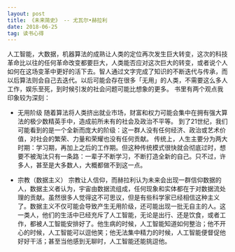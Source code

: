 ```yaml
---
layout: post
title: 《未来简史》 -- 尤瓦尔•赫拉利
date: 2018-06-25
tag: 读书心得
---
```


人工智能，大数据，机器算法的成熟让人类的定位再次发生巨大转变，这次的科技革命比以往的任何革命改变都要巨大，人类能否应对这次巨大的转变，或者说个人如何在这场变革中更好的活下去。智人通过文字完成了知识的不断迭代与传承，而以后算法则会自己去迭代。以后可能会存在很多「无用」的人类，不需要这么多人工作，娱乐至死，到时候引发的社会问题可能比想象的更多。
书里有两个观点我印象较为深刻：

- 无用阶级
随着算法将人类挤出就业市场，财富和权力可能会集中在拥有强大算法的极少数精英手中，造成前所未有的社会及政治不平等。
到了21世纪，我们可能看到的是一个全新而庞大的阶级：这一群人没有任何经济、政治或艺术价值，对社会的繁荣、力量和荣耀也没有任何贡献。
传统上，人生主要分为两大时期：学习期，再加上之后的工作期。但这种传统模式很快就会彻底过时，想要不被淘汰只有一条路：一辈子不断学习，不断打造全新的自己。只不过，许多人，甚至是大多数人，大概都做不到这一点。

- 宗教（数据主义）
宗教让人信仰，而赫拉利认为未来会出现一群信仰数据的人，数据主义者认为，宇宙由数据流组成，任何现象和实体都在于对数据流处理的贡献。虽然很多人觉得这不可思议，但是有些科学家已经相信这种主义了。数据主义不仅可能会导致产生无用阶级，还可能出现一批无自主的人。这一类人，他们的生活中已经充斥了人工智能，无论是出行、还是饮食，或者工作，都被人工智能安排好了。他生病的时候，人工智能知道如何整治；他不开心的时候，人工智能可以逗他笑；他无法集中精力的时候，人工智能便督促他好好干活；甚至当他感到无聊时，人工智能还能挑逗他。